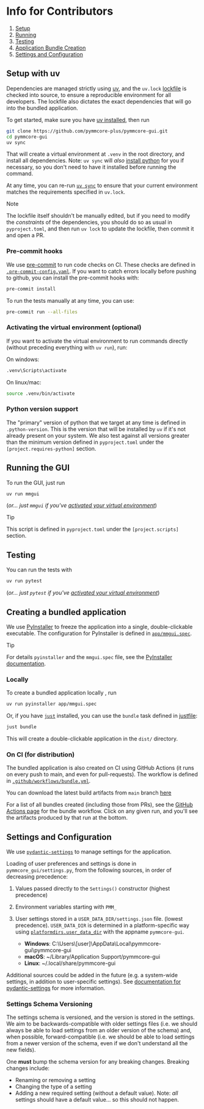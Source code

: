 # Info for Contributors

1. [Setup](#setup-with-uv)
2. [Running](#running-the-gui)
3. [Testing](#testing)
4. [Application Bundle Creation](#creating-a-bundled-application)
5. [Settings and Configuration](#settings-and-configuration)

## Setup with uv

Dependencies are managed strictly using [uv](https://docs.astral.sh/uv/), and the
`uv.lock` [lockfile](https://docs.astral.sh/uv/concepts/projects/layout/#the-lockfile)
is checked into source, to ensure a reproducible environment for all developers.
The lockfile also dictates the exact dependencies that will go into the bundled
application.

To get started, make sure you have
[uv installed](https://docs.astral.sh/uv/getting-started/installation/), then run

```sh
git clone https://github.com/pymmcore-plus/pymmcore-gui.git
cd pymmcore-gui
uv sync
```

That will create a virtual environment at `.venv` in the root directory, and
install all dependencies. Note: `uv sync` will *also* [install
python](https://docs.astral.sh/uv/guides/install-python/) for you if necessary,
so you don't need to have it installed before running the command.

At any time, you can re-run [`uv
sync`](https://docs.astral.sh/uv/reference/cli/#uv-sync) to ensure that your
current environment matches the requirements specified in `uv.lock`.

> [!NOTE]
> The lockfile itself shouldn't be manually edited, but if you need to
> modify the *constraints* of the dependencies, you should do so as usual
> in `pyproject.toml`, and then run `uv lock` to update the lockfile, then
> commit it and open a PR.

### Pre-commit hooks

We use [pre-commit](https://pre-commit.com/) to run code checks on CI. These
checks are defined in [`.pre-commit-config.yaml`](./.pre-commit-config.yaml). If
you want to catch errors locally before pushing to github, you can install the
pre-commit hooks with:

```sh
pre-commit install
```

To run the tests manually at any time, you can use:

```sh
pre-commit run --all-files
```

### Activating the virtual environment (optional)

If you want to activate the virtual environment to run commands directly (without
preceding everything with `uv run`), run:

On windows:

```cmd
.venv\Scripts\activate
```

On linux/mac:

```sh
source .venv/bin/activate
```

### Python version support

The "primary" version of python that we target at any time is defined in
`.python-version`. This is the version that will be installed by `uv` if it's
not already present on your system.  We also test against all versions greater
than the minimum version defined in `pyproject.toml` under the
`[project.requires-python]` section.

## Running the GUI

To run the GUI, just run

```sh
uv run mmgui
```

(*or... just `mmgui` if you've [activated your virtual
environment](#activating-the-virtual-environment-optional)*)

> [!TIP]
> This script is defined in `pyproject.toml` under the `[project.scripts]` section.

## Testing

You can run the tests with

```sh
uv run pytest
```

(*or... just `pytest` if you've [activated your virtual
environment](#activating-the-virtual-environment-optional)*)

## Creating a bundled application

We use [PyInstaller](https://pyinstaller.org/) to freeze the application into a
single, double-clickable executable. The configuration for PyInstaller is
defined in [`app/mmgui.spec`](./app/mmgui.spec).

> [!TIP]
> For details `pyinstaller` and the `mmgui.spec` file, see the [PyInstaller
> documentation](https://pyinstaller.org/en/stable/spec-files.html).

### Locally

To create a bundled application locally , run

```sh
uv run pyinstaller app/mmgui.spec
```

Or, if you have [`just`](https://github.com/casey/just) installed, you can use
the `bundle` task defined in [justfile](./justfile):

```sh
just bundle
```

This will create a double-clickable application in the `dist/` directory.

### On CI (for distribution)

The bundled application is also created on CI using GitHub Actions (it runs on
every push to main, and even for pull-requests). The workflow is defined in
[`.github/workflows/bundle.yml`](./.github/workflows/build.yml).

You can download the latest build artifacts from `main` branch
[here](https://nightly.link/pymmcore-plus/pymmcore-gui/workflows/bundle/main)

For a list of all bundles created (including those from PRs), see the [GitHub
Actions
page](https://github.com/pymmcore-plus/pymmcore-gui/actions/workflows/bundle.yml)
for the bundle workflow.  Click on any given run, and you'll see the artifacts
produced by that run at the bottom.

## Settings and Configuration

We use
[`pydantic-settings`](https://docs.pydantic.dev/latest/concepts/pydantic_settings/)
to manage settings for the application.

Loading of user preferences and settings is done in `pymmcore_gui/settings.py`,
from the following sources, in order of decreasing precedence:

1. Values passed directly to the `Settings()` constructor (highest precedence)
2. Environment variables starting with `PMM_`
3. User settings stored in a `USER_DATA_DIR/settings.json` file. (lowest
   precedence). `USER_DATA_DIR` is determined in a platform-specific way using
   [`platformdirs.user_data_dir`](https://platformdirs.readthedocs.io/en/latest/api.html#user-data-directory)
   with the appname `pymmcore-gui`.

    - **Windows**: C:\Users\\[user]\AppData\Local\pymmcore-gui\pymmcore-gui
    - **macOS**: ~/Library/Application Support/pymmcore-gui
    - **Linux**: ~/.local/share/pymmcore-gui

Additional sources could be added in the future (e.g. a system-wide settings, in
addition to user-specific settings).  See [documentation for
pydantic-settings](https://docs.pydantic.dev/latest/concepts/pydantic_settings/#customise-settings-sources)
for more information.

### Settings Schema Versioning

The settings schema is versioned, and the version is stored in the settings. We
aim to be backwards-compatible with older settings files (i.e. we should always
be able to load settings from an older version of the schema) and, when
possible, forward-compatible (i.e. we should be able to load settings from a
newer version of the schema, even if we don't understand all the new fields).

One **must** bump the schema version for any breaking changes.  Breaking changes
include:

- Renaming or removing a setting
- Changing the type of a setting
- Adding a new required setting (without a default value).  Note: *all* settings
  should have a default value... so this should not happen.
